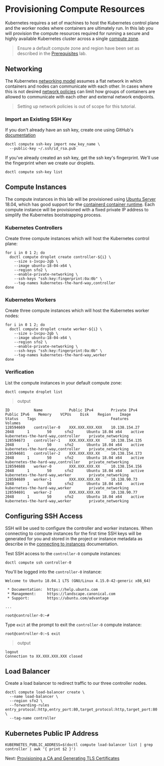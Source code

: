 # Provisioning Compute Resources

Kubernetes requires a set of machines to host the Kubernetes control plane and the worker nodes where containers are ultimately run. In this lab you will provision the compute resources required for running a secure and highly available Kubernetes cluster across a single [compute zone](https://cloud.google.com/compute/docs/regions-zones/regions-zones).

> Ensure a default compute zone and region have been set as described in the [Prerequisites](01-prerequisites.md#set-a-default-compute-region-and-zone) lab.

## Networking

The Kubernetes [networking model](https://kubernetes.io/docs/concepts/cluster-administration/networking/#kubernetes-model) assumes a flat network in which containers and nodes can communicate with each other. In cases where this is not desired [network policies](https://kubernetes.io/docs/concepts/services-networking/network-policies/) can limit how groups of containers are allowed to communicate with each other and external network endpoints.

> Setting up network policies is out of scope for this tutorial.

### Import an Existing SSH Key

If you don't already have an ssh key, create one using GitHub's [documentation](https://help.github.com/articles/generating-a-new-ssh-key-and-adding-it-to-the-ssh-agent/)

```
doctl compute ssh-key import new_key_name \
  --public-key ~/.ssh/id_rsa.pub
```

If you've already created an ssh key, get the ssh key's fingerprint. We'll use the fingerprint when we create our droplets.

```
doctl compute ssh-key list
```

## Compute Instances

The compute instances in this lab will be provisioned using [Ubuntu Server](https://www.ubuntu.com/server) 18.04, which has good support for the [containerd container runtime](https://github.com/containerd/containerd). Each compute instance will be provisioned with a fixed private IP address to simplify the Kubernetes bootstrapping process.

### Kubernetes Controllers

Create three compute instances which will host the Kubernetes control plane:

```
for i in 0 1 2; do
  doctl compute droplet create controller-${i} \
    --size s-1vcpu-2gb \
    --image ubuntu-18-04-x64 \
    --region sfo2 \
    --enable-private-networking \
    --ssh-keys "ssh:key:fingerprint:0a:0b" \
    --tag-names kubernetes-the-hard-way,controller
done
```

### Kubernetes Workers

Create three compute instances which will host the Kubernetes worker nodes:

```
for i in 0 1 2; do
  doctl compute droplet create worker-${i} \
    --size s-1vcpu-2gb \
    --image ubuntu-18-04-x64 \
    --region sfo2 \
    --enable-private-networking \
    --ssh-keys "ssh:key:fingerprint:0a:0b" \
    --tag-names kubernetes-the-hard-way,worker
done
```

### Verification

List the compute instances in your default compute zone:

```
doctl compute droplet list
```

> output

```
ID           Name            Public IPv4        Private IPv4      Public IPv6    Memory    VCPUs    Disk    Region    Image               Status    Tags                                  Features              Volumes
128594669    controller-0    XXX.XXX.XXX.XXX    10.138.154.27                    2048      1        50      sfo2      Ubuntu 18.04 x64    active    kubernetes-the-hard-way,controller    private_networking
128594673    controller-1    XXX.XXX.XXX.XX     10.138.154.135                   2048      1        50      sfo2      Ubuntu 18.04 x64    active    kubernetes-the-hard-way,controller    private_networking
128594681    controller-2    XXX.XXX.XXX.XX     10.138.154.173                   2048      1        50      sfo2      Ubuntu 18.04 x64    active    kubernetes-the-hard-way,controller    private_networking
128594688    worker-0        XXX.XXX.XXX.XX     10.138.154.156                   2048      1        50      sfo2      Ubuntu 18.04 x64    active    kubernetes-the-hard-way,worker        private_networking
128594689    worker-1        XXX.XXX.XXX.XX     10.138.90.73                     2048      1        50      sfo2      Ubuntu 18.04 x64    active    kubernetes-the-hard-way,worker        private_networking
128594691    worker-2        XXX.XXX.XXX.XX     10.138.90.77                     2048      1        50      sfo2      Ubuntu 18.04 x64    active    kubernetes-the-hard-way,worker        private_networking
```

## Configuring SSH Access

SSH will be used to configure the controller and worker instances. When connecting to compute instances for the first time SSH keys will be generated for you and stored in the project or instance metadata as describe in the [connecting to instances](https://cloud.google.com/compute/docs/instances/connecting-to-instance) documentation.

Test SSH access to the `controller-0` compute instances:

```
doctl compute ssh controller-0
```

You'll be logged into the `controller-0` instance:

```
Welcome to Ubuntu 18.04.1 LTS (GNU/Linux 4.15.0-42-generic x86_64)

 * Documentation:  https://help.ubuntu.com
 * Management:     https://landscape.canonical.com
 * Support:        https://ubuntu.com/advantage

...

root@controller-0:~#
```

Type `exit` at the prompt to exit the `controller-0` compute instance:

```
root@controller-0:~$ exit
```
> output

```
logout
Connection to XX.XXX.XXX.XXX closed
```

## Load Balancer

Create a load balancer to redirect traffic to our three controller nodes.

```
doctl compute load-balancer create \
  --name load-balancer \
  --region sfo2 \
  --forwarding-rules entry_protocol:http,entry_port:80,target_protocol:http,target_port:80 \
  --tag-name controller
```

## Kubernetes Public IP Address

```
KUBERNETES_PUBLIC_ADDRESS=$(doctl compute load-balancer list | grep controller | awk '{ print $2 }')
```

Next: [Provisioning a CA and Generating TLS Certificates](04-certificate-authority.md)

